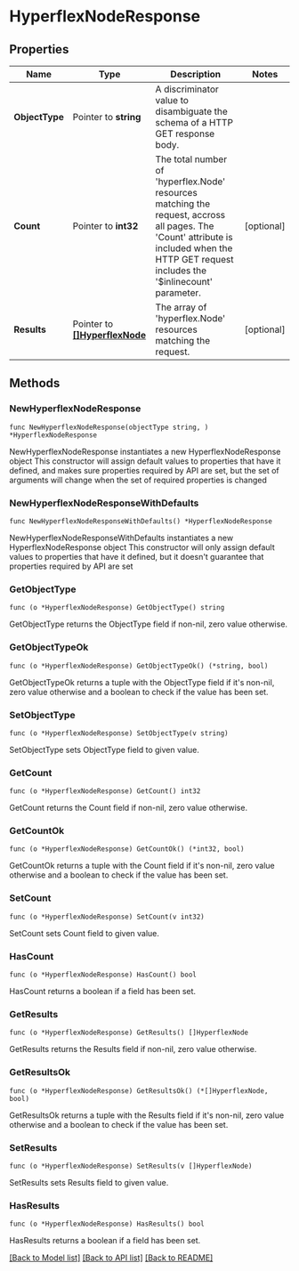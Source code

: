 # HyperflexNodeResponse

## Properties

Name | Type | Description | Notes
------------ | ------------- | ------------- | -------------
**ObjectType** | Pointer to **string** | A discriminator value to disambiguate the schema of a HTTP GET response body. | 
**Count** | Pointer to **int32** | The total number of &#39;hyperflex.Node&#39; resources matching the request, accross all pages. The &#39;Count&#39; attribute is included when the HTTP GET request includes the &#39;$inlinecount&#39; parameter. | [optional] 
**Results** | Pointer to [**[]HyperflexNode**](hyperflex.Node.md) | The array of &#39;hyperflex.Node&#39; resources matching the request. | [optional] 

## Methods

### NewHyperflexNodeResponse

`func NewHyperflexNodeResponse(objectType string, ) *HyperflexNodeResponse`

NewHyperflexNodeResponse instantiates a new HyperflexNodeResponse object
This constructor will assign default values to properties that have it defined,
and makes sure properties required by API are set, but the set of arguments
will change when the set of required properties is changed

### NewHyperflexNodeResponseWithDefaults

`func NewHyperflexNodeResponseWithDefaults() *HyperflexNodeResponse`

NewHyperflexNodeResponseWithDefaults instantiates a new HyperflexNodeResponse object
This constructor will only assign default values to properties that have it defined,
but it doesn't guarantee that properties required by API are set

### GetObjectType

`func (o *HyperflexNodeResponse) GetObjectType() string`

GetObjectType returns the ObjectType field if non-nil, zero value otherwise.

### GetObjectTypeOk

`func (o *HyperflexNodeResponse) GetObjectTypeOk() (*string, bool)`

GetObjectTypeOk returns a tuple with the ObjectType field if it's non-nil, zero value otherwise
and a boolean to check if the value has been set.

### SetObjectType

`func (o *HyperflexNodeResponse) SetObjectType(v string)`

SetObjectType sets ObjectType field to given value.


### GetCount

`func (o *HyperflexNodeResponse) GetCount() int32`

GetCount returns the Count field if non-nil, zero value otherwise.

### GetCountOk

`func (o *HyperflexNodeResponse) GetCountOk() (*int32, bool)`

GetCountOk returns a tuple with the Count field if it's non-nil, zero value otherwise
and a boolean to check if the value has been set.

### SetCount

`func (o *HyperflexNodeResponse) SetCount(v int32)`

SetCount sets Count field to given value.

### HasCount

`func (o *HyperflexNodeResponse) HasCount() bool`

HasCount returns a boolean if a field has been set.

### GetResults

`func (o *HyperflexNodeResponse) GetResults() []HyperflexNode`

GetResults returns the Results field if non-nil, zero value otherwise.

### GetResultsOk

`func (o *HyperflexNodeResponse) GetResultsOk() (*[]HyperflexNode, bool)`

GetResultsOk returns a tuple with the Results field if it's non-nil, zero value otherwise
and a boolean to check if the value has been set.

### SetResults

`func (o *HyperflexNodeResponse) SetResults(v []HyperflexNode)`

SetResults sets Results field to given value.

### HasResults

`func (o *HyperflexNodeResponse) HasResults() bool`

HasResults returns a boolean if a field has been set.


[[Back to Model list]](../README.md#documentation-for-models) [[Back to API list]](../README.md#documentation-for-api-endpoints) [[Back to README]](../README.md)



